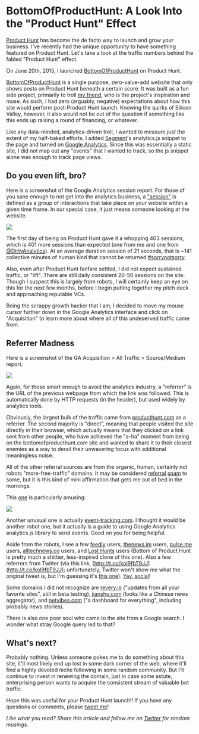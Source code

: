 
# BottomOfProductHunt: A Look Into the "Product Hunt" Effect

[Product Hunt](https://www.producthunt.com) has become the de facto way to launch and grow your business. I've recently had the unique opportunity to have something featured on Product Hunt. Let's take a look at the traffic numbers behind the fabled "Product Hunt" effect.

On June 20th, 2015, I launched [BottomOfProductHunt](http://www.producthunt.com/posts/bottom-of-product-hunt) on Product Hunt.

[BottomOfProductHunt](http://www.bottomofproducthunt.com) is a single purpose, zero-value-add website that only shows posts on Product Hunt beneath a certain score. It was built as a fun side project, primarily to troll [my friend](https://twitter.com/dirtyanalytics), who is the project's inspiration and muse. As such, I had zero (arguably, negative) expectations about how this site would perform post-Product Hunt launch. Knowing the quirks of Silicon Valley, however, it also would not be out of the question if something like this ends up raising a round of financing, or whatever.

Like any data-minded, analytics-driven troll, I wanted to measure _just_ the extent of my half-baked efforts. I added [Segment](https://www.segment.com)'s analytics.js snippet to the page and turned on [Google Analytics](https://analytics.google.com). Since this was essentially a static site, I did not map out any "events" that I wanted to track, so the js snippet alone was enough to track page views.

## Do you even lift, bro?

Here is a screenshot of the Google Analytics session report. For those of you sane enough to not get into the analytics business, a ["session"](https://support.google.com/analytics/answer/2731565?hl=en) is defined as a group of interactions that take place on your website within a given time frame. In our special case, it just means someone looking at the website.

![](http://i.imgur.com/yT1JvmC.png)

The first day of being on Product Hunt gave it a whopping 403 sessions, which is 401 more sessions than expected (one from me and one from [@DirtyAnalytics](https://twitter.com/dirtyanalytics)). At an average duration session of 21 seconds, that is ~141 collective minutes of human kind that cannot be returned [#sorrynotsorry](http://media.giphy.com/media/rd4PovI7PgYw0/giphy.gif).

Also, even after Product Hunt fanfare settled, I did not expect sustained traffic, or "lift". There are still daily consistent 20-50 sessions on the site. Though I suspect this is largely from robots, I will certainly keep an eye on this for the next few months, before I begin putting together my pitch deck and approaching reputable VCs.

Being the scrappy growth hacker that I am, I decided to move my mouse cursor further down in the Google Analytics interface and click on "Acquisition" to learn more about where all of this undeserved traffic came from.

## Referrer Madness

Here is a screenshot of the GA Acquisition > All Traffic > Source/Medium report.

![](http://i.imgur.com/YiQmOYH.png)

Again, for those smart enough to avoid the analytics industry, a "referrer" is the URL of the previous webpage from which the link was followed. This is automatically done by HTTP requests (in the header), but used widely by analytics tools.

Obviously, the largest bulk of the traffic came from [producthunt.com](https://www.producthunt.com) as a referrer. The second majority is "direct", meaning that people visited the site directly in their browser, which actually means that they clicked on a link sent from other people, who have achieved the "a-ha" moment from being on the bottomofproducthunt.com site and wanted to share it to their closest enemies as a way to derail their unwavering focus with additional meaningless noise.

All of the other referral sources are from the organic, human, certainly not robots "more-free-traffic" domains. It may be considered [referral](https://forums.digitalpoint.com/threads/fake-referral-traffic.2750838/) [spam](http://viget.com/advance/removing-referral-spam-from-google-analytics) to some, but it is this kind of mini affirmation that gets me out of bed in the mornings.

This [one](http://www.get-free-traffic-now.com/) is particularly amusing:

![](http://i.imgur.com/K2E69zv.jpg)

Another unusual one is actually [event-tracking.com](http://event-tracking.com/). I thought it would be another robot one, but it actually is a guide to using Google Analytics analytics.js library to send events. Good on you for being helpful.

Aside from the robots, I see a few [feedly](http://feedly.com/) users, [thenews.im](http://thenews.im/) users, [pulse.me](https://www.pulse.me/) users, [alltechnews.co](http://alltechnews.co/) users, and [Lost Hunts](http://losthunts.com/) users (Bottom of Product Hunt is pretty much a shittier, less-inspired clone of this one). Also a few referrers from Twitter (via this link, [http://t.co/kol9fbT9JJ](http://t.co/kol9fbT9JJ); unfortunately, Twitter won't show me what the original tweet is, but I'm guessing it's [this one](https://twitter.com/ProductHunt/status/612404808109174784)). [Yay, social](http://media.giphy.com/media/kViTiGaoqD0gU/giphy.gif)!

Some domains I did not recognize are [revery.io](http://revery.io/) ("updates from all your favorite sites", still in beta testing), [jianshu.com](http://www.jianshu.com/) (looks like a Chinese news aggregator), and [netvibes.com](http://www.netvibes.com/en) ("a dashboard for everything", including probably news stories).

There is also one poor soul who came to the site from a Google search. I wonder what stray Google query led to that?

## What's next?

Probably nothing. Unless someone pokes me to do something about this site, it'll most likely end up lost in some dark corner of the web, where it'll find a highly devoted niche following in some random community. But I'll continue to invest in renewing the domain, just in case some astute, enterprising person wants to acquire the consistent stream of valuable bot traffic.

Hope this was useful for your Product Hunt launch!! If you have any questions or comments, please [tweet me](https://www.twitter.com/andyjiang)!

*Like what you read? Share this article and follow me on [Twitter](http://www.twitter.com/andyjiang) for random musings.*
